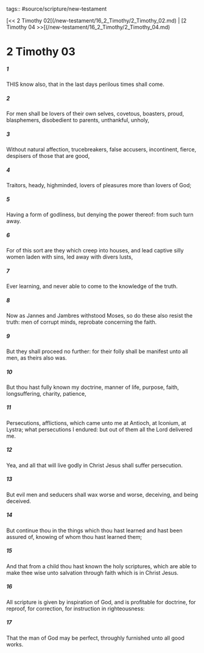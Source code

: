 tags:: #source/scripture/new-testament

[<< 2 Timothy 02[(/new-testament/16_2_Timothy/2_Timothy_02.md) | [2 Timothy 04 >>[(/new-testament/16_2_Timothy/2_Timothy_04.md)

# 2 Timothy 03

##### 1

THIS know also, that in the last days perilous times shall come.

##### 2

For men shall be lovers of their own selves, covetous, boasters, proud, blasphemers, disobedient to parents, unthankful, unholy,

##### 3

Without natural affection, trucebreakers, false accusers, incontinent, fierce, despisers of those that are good,

##### 4

Traitors, heady, highminded, lovers of pleasures more than lovers of God;

##### 5

Having a form of godliness, but denying the power thereof: from such turn away.

##### 6

For of this sort are they which creep into houses, and lead captive silly women laden with sins, led away with divers lusts,

##### 7

Ever learning, and never able to come to the knowledge of the truth.

##### 8

Now as Jannes and Jambres withstood Moses, so do these also resist the truth: men of corrupt minds, reprobate concerning the faith.

##### 9

But they shall proceed no further: for their folly shall be manifest unto all men, as theirs also was.

##### 10

But thou hast fully known my doctrine, manner of life, purpose, faith, longsuffering, charity, patience,

##### 11

Persecutions, afflictions, which came unto me at Antioch, at Iconium, at Lystra; what persecutions I endured: but out of them all the Lord delivered me.

##### 12

Yea, and all that will live godly in Christ Jesus shall suffer persecution.

##### 13

But evil men and seducers shall wax worse and worse, deceiving, and being deceived.

##### 14

But continue thou in the things which thou hast learned and hast been assured of, knowing of whom thou hast learned them;

##### 15

And that from a child thou hast known the holy scriptures, which are able to make thee wise unto salvation through faith which is in Christ Jesus.

##### 16

All scripture is given by inspiration of God, and is profitable for doctrine, for reproof, for correction, for instruction in righteousness:

##### 17

That the man of God may be perfect, throughly furnished unto all good works.
